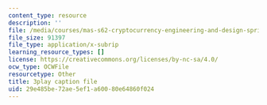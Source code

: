 ```yaml
---
content_type: resource
description: ''
file: /media/courses/mas-s62-cryptocurrency-engineering-and-design-spring-2018/29e485be72ae5ef1a60080e64860f024_BFwc2XA8rSk.vtt
file_size: 91397
file_type: application/x-subrip
learning_resource_types: []
license: https://creativecommons.org/licenses/by-nc-sa/4.0/
ocw_type: OCWFile
resourcetype: Other
title: 3play caption file
uid: 29e485be-72ae-5ef1-a600-80e64860f024
---
```

